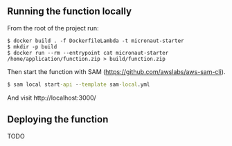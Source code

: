 ## Running the function locally

From the root of the project run:

```
$ docker build . -f DockerfileLambda -t micronaut-starter
$ mkdir -p build
$ docker run --rm --entrypoint cat micronaut-starter /home/application/function.zip > build/function.zip
```

Then start the function with SAM (https://github.com/awslabs/aws-sam-cli).

```cmd
$ sam local start-api --template sam-local.yml
```

And visit http://localhost:3000/

## Deploying the function

TODO
